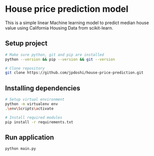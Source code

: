 # House price prediction model

This is a simple linear Machine learning model to predict median house value using California Housing Data from scikit-learn.

## Setup project

```bash
# Make sure python, git and pip are installed
python --version && pip --version && git --version

# Clone repository
git clone https://github.com/jpdoshi/house-price-prediction.git
```

## Installing dependencies

```bash
# Setup virtual environment
python -m virtualenv env
.\env\Scripts\activate

# Install required modules
pip install -r requirements.txt
```

## Run application

```bash
python main.py
```
